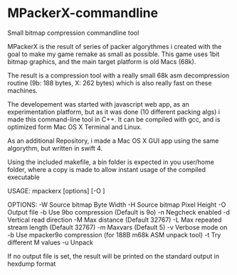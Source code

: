 # MPackerX-commandline
Small bitmap compression commandline tool

MPackerX is the result of series of packer algorythmes i created with the goal to make my game remake as small as possible.
This game uses 1bit bitmap graphics, and the main target platform is old Macs (68k).

The result is a compression tool with a really small 68k asm decompression routine (9b: 188 bytes, X: 262 bytes) which is also really fast on these machines.

The developement was started with javascript web app, as an experimentation platform, but as it was done (10 different packing algs) i made this command-line tool in C++. It can be compiled with gcc, and is optimized form Mac OS X Terminal and Linux.

As an additional Repository, i made a Mac OS X GUI app using the same algorythm, but written in swift 4.

Using the included makefile, a bin folder is expected in you user/home folder, where a copy is made to allow instant usage of the compiled executable

USAGE: mpackerx [options] <inputfile> [-O <outputfile>]

OPTIONS:
  -W	Source bitmap Byte Width
  -H	Source bitmap Pixel Height
  -O	Output file
  -b	Use 9bo compression (Default is 9o)
  -n	Negcheck enabled
  -d	Vertical read direction
  -M	Max distance (Default 32767)
  -L	Max repeated stream length (Default 32767)
  -m	Maxvars (Default 5)
  -v	Verbose mode on
  -b	Use mpacker9o compression (for 188B m68k ASM unpack tool)
  -t	Try different M values
  -u	Unpack

If no output file is set, the result will be printed on the standard output in hexdump format
